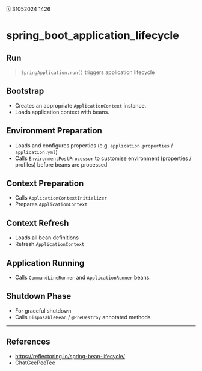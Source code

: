 🗓️ 31052024 1426

# spring_boot_application_lifecycle

## Run

> `SpringApplication.run()` triggers application lifecycle

## Bootstrap

- Creates an appropriate `ApplicationContext` instance.
- Loads application context with beans.

## Environment Preparation

- Loads and configures properties (e.g. `application.properties` / `application.yml`)
- Calls `EnvironmentPostProcessor` to customise environment (properties / profiles) before beans are processed

## Context Preparation

- Calls `ApplicationContextInitializer`
- Prepares `ApplicationContext`

## Context Refresh

- Loads all bean definitions
- Refresh `ApplicationContext`

## Application Running

- Calls `CommandLineRunner` and `ApplicationRunner` beans.

## Shutdown Phase

- For graceful shutdown
- Calls `DisposableBean` / `@PreDestroy` annotated methods

---

## References

- https://reflectoring.io/spring-bean-lifecycle/
- ChatGeePeeTee
